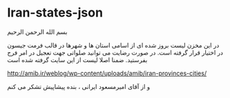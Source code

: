 # Iran-states-json
بسم الله الرحمن الرحیم

در این مخزن لیست بروز شده ای از اسامی استان ها و شهرها در قالب فرمت جیسون در اختیار قرار گرفته است.
در صورت رضایت می توانید صلواتی جهت تعجیل در امر فرج بفرستید.
ضمنا اصلا لیست از این سایت گرفته شده است

http://amib.ir/weblog/wp-content/uploads/amib/iran-provinces-cities/

و از آقای امیرمسعود ایرانی ، بنده پیشاپیش تشکر می کنم
